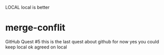LOCAL
local is better
# merge-conflit
GitHub Quest #5
this is the last quest about github for now
yes you could keep local
ok agreed on local
